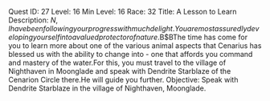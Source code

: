 Quest ID: 27
Level: 16
Min Level: 16
Race: 32
Title: A Lesson to Learn
Description: $N, I have been following your progress with much delight.You are most assuredly developing yourself into a valued protector of nature.$B$BThe time has come for you to learn more about one of the various animal aspects that Cenarius has blessed us with the ability to change into - one that affords you command and mastery of the water.For this, you must travel to the village of Nighthaven in Moonglade and speak with Dendrite Starblaze of the Cenarion Circle there.He will guide you further.
Objective: Speak with Dendrite Starblaze in the village of Nighthaven, Moonglade.
